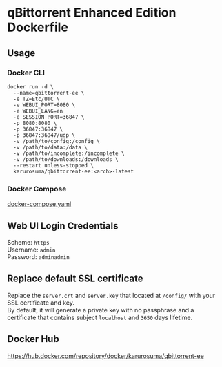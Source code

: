 # qBittorrent Enhanced Edition Dockerfile

## Usage
### Docker CLI
```
docker run -d \
  --name=qbittorrent-ee \
  -e TZ=Etc/UTC \
  -e WEBUI_PORT=8080 \
  -e WEBUI_LANG=en
  -e SESSION_PORT=36847 \
  -p 8080:8080 \
  -p 36847:36847 \
  -p 36847:36847/udp \
  -v /path/to/config:/config \
  -v /path/to/data:/data \
  -v /path/to/incomplete:/incomplete \
  -v /path/to/downloads:/downloads \
  --restart unless-stopped \
  karurosuma/qbittorrent-ee:<arch>-latest
```

### Docker Compose
[docker-compose.yaml](./docker-compose.yaml)

## Web UI Login Credentials
Scheme: `https`<br>
Username: `admin`<br>
Password: `adminadmin`

## Replace default SSL certificate
Replace the `server.crt` and `server.key` that located at `/config/` with your SSL certificate and key.<br>
By default, it will generate a private key with no passphrase and a certificate that contains subject `localhost` and `3650` days lifetime.

## Docker Hub
https://hub.docker.com/repository/docker/karurosuma/qbittorrent-ee